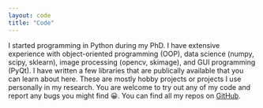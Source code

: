 ```yaml
---
layout: code
title: "Code"
---
```


I started programming in Python during my PhD. I have extensive experience with object-oriented programming (OOP), data science (numpy, scipy, sklearn), image processing (opencv, skimage), and GUI programming (PyQt). I have written a few libraries that are publically available that you can learn about here. These are mostly hobby projects or projects I use personally in my research. You are welcome to try out any of my code and report any bugs you might find &#128512;. You can find all my repos on <a href="{{ site.data.settings.social.github.link }}" target="_blank">GitHub</a>.
